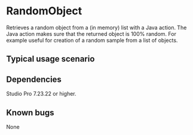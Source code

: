 # RandomObject
Retrieves a random object from a (in memory) list with a Java action.
The Java action makes sure that the returned object is 100% random.
For example useful for creation of a random sample from a list of objects.

## Typical usage scenario

## Dependencies
Studio Pro 7.23.22 or higher.

## Known bugs
None
